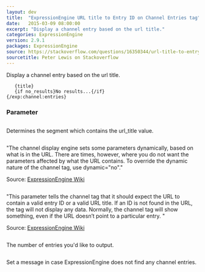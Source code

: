 ```yaml
---
layout: dev
title:  "ExpressionEngine URL title to Entry ID on Channel Entries tag"
date:   2015-03-09 08:00:00
excerpt: "Display a channel entry based on the url title."
categories: ExpressionEngine
version: 2.9.1
packages: ExpressionEngine
source: https://stackoverflow.com/questions/16350344/url-title-to-entry-id-on-channel-entries-tag
sourcetitle: Peter Lewis on Stackoverflow
---
```


Display a channel entry based on the url title.


```{exp:channel:entries url_title="{last_segment}" dynamic="no" required_entry="yes" limit="1"}
   {title}
   {if no_results}No results...{/if}
{/exp:channel:entries}
```

### Parameter

```url_title="{last_segment}"; {segment_1}; {segment_2}
```
Determines the segment which contains the url_title value.


```dynamic="no"
```
"The channel display engine sets some parameters dynamically, based on what is in the URL. There are times, however, where you do not want the parameters affected by what the URL contains. To override the dynamic nature of the channel tag, use dynamic="no"."

Source: [ExpressionEngine Wiki][Wiki01]


```required_entry="yes"
```
"This parameter tells the channel tag that it should expect the URL to contain a valid entry ID or a valid URL title. If an ID is not found in the URL, the tag will not display any data. Normally, the channel tag will show something, even if the URL doesn’t point to a particular entry. "

Source: [ExpressionEngine Wiki][Wiki02]


```limit="1"
```
The number of entries you'd like to output.


```{if no_results}No results...{/if}
```
Set a message in case ExpressionEngine does not find any channel entries.

[Wiki01]: https://ellislab.com/expressionengine/user-guide/add-ons/channel/channel_entries.html#dynamic
[Wiki02]: https://ellislab.com/expressionengine/user-guide/add-ons/channel/channel_entries.html#require-entry
